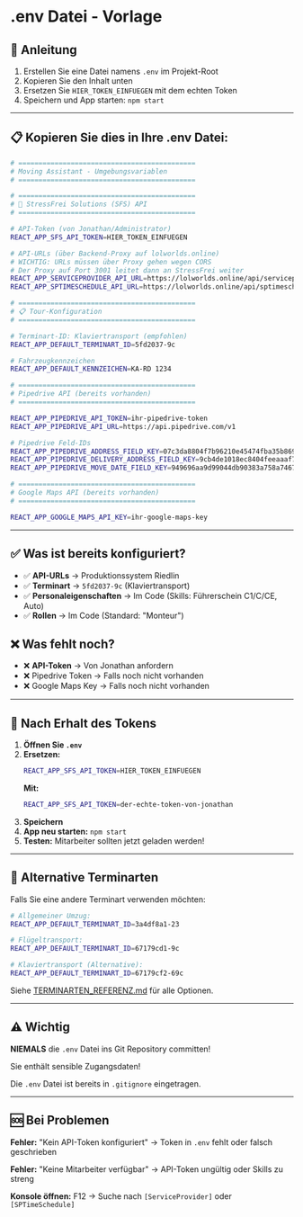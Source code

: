 # .env Datei - Vorlage

## 📝 Anleitung

1. Erstellen Sie eine Datei namens `.env` im Projekt-Root
2. Kopieren Sie den Inhalt unten
3. Ersetzen Sie `HIER_TOKEN_EINFUEGEN` mit dem echten Token
4. Speichern und App starten: `npm start`

---

## 📋 Kopieren Sie dies in Ihre .env Datei:

```bash
# ============================================
# Moving Assistant - Umgebungsvariablen
# ============================================

# ============================================
# 🔑 StressFrei Solutions (SFS) API
# ============================================

# API-Token (von Jonathan/Administrator)
REACT_APP_SFS_API_TOKEN=HIER_TOKEN_EINFUEGEN

# API-URLs (über Backend-Proxy auf lolworlds.online)
# WICHTIG: URLs müssen über Proxy gehen wegen CORS
# Der Proxy auf Port 3001 leitet dann an StressFrei weiter
REACT_APP_SERVICEPROVIDER_API_URL=https://lolworlds.online/api/serviceprovider/getServiceprovider
REACT_APP_SPTIMESCHEDULE_API_URL=https://lolworlds.online/api/sptimeschedule/saveSptimeschedule

# ============================================
# 📋 Tour-Konfiguration
# ============================================

# Terminart-ID: Klaviertransport (empfohlen)
REACT_APP_DEFAULT_TERMINART_ID=5fd2037-9c

# Fahrzeugkennzeichen
REACT_APP_DEFAULT_KENNZEICHEN=KA-RD 1234

# ============================================
# Pipedrive API (bereits vorhanden)
# ============================================

REACT_APP_PIPEDRIVE_API_TOKEN=ihr-pipedrive-token
REACT_APP_PIPEDRIVE_API_URL=https://api.pipedrive.com/v1

# Pipedrive Feld-IDs
REACT_APP_PIPEDRIVE_ADDRESS_FIELD_KEY=07c3da8804f7b96210e45474fba35b8691211ddd
REACT_APP_PIPEDRIVE_DELIVERY_ADDRESS_FIELD_KEY=9cb4de1018ec8404feeaaaf7ee9b293c78c44281
REACT_APP_PIPEDRIVE_MOVE_DATE_FIELD_KEY=949696aa9d99044db90383a758a74675587ed893

# ============================================
# Google Maps API (bereits vorhanden)
# ============================================

REACT_APP_GOOGLE_MAPS_API_KEY=ihr-google-maps-key
```

---

## ✅ Was ist bereits konfiguriert?

- ✅ **API-URLs** → Produktionssystem Riedlin
- ✅ **Terminart** → `5fd2037-9c` (Klaviertransport)
- ✅ **Personaleigenschaften** → Im Code (Skills: Führerschein C1/C/CE, Auto)
- ✅ **Rollen** → Im Code (Standard: "Monteur")

## ❌ Was fehlt noch?

- ❌ **API-Token** → Von Jonathan anfordern
- ❌ Pipedrive Token → Falls noch nicht vorhanden
- ❌ Google Maps Key → Falls noch nicht vorhanden

---

## 🎯 Nach Erhalt des Tokens

1. **Öffnen Sie `.env`**
2. **Ersetzen:**
   ```bash
   REACT_APP_SFS_API_TOKEN=HIER_TOKEN_EINFUEGEN
   ```
   **Mit:**
   ```bash
   REACT_APP_SFS_API_TOKEN=der-echte-token-von-jonathan
   ```
3. **Speichern**
4. **App neu starten:** `npm start`
5. **Testen:** Mitarbeiter sollten jetzt geladen werden!

---

## 🔄 Alternative Terminarten

Falls Sie eine andere Terminart verwenden möchten:

```bash
# Allgemeiner Umzug:
REACT_APP_DEFAULT_TERMINART_ID=3a4df8a1-23

# Flügeltransport:
REACT_APP_DEFAULT_TERMINART_ID=67179cd1-9c

# Klaviertransport (Alternative):
REACT_APP_DEFAULT_TERMINART_ID=67179cf2-69c
```

Siehe [TERMINARTEN_REFERENZ.md](./TERMINARTEN_REFERENZ.md) für alle Optionen.

---

## ⚠️ Wichtig

**NIEMALS** die `.env` Datei ins Git Repository committen!

Sie enthält sensible Zugangsdaten!

Die `.env` Datei ist bereits in `.gitignore` eingetragen.

---

## 🆘 Bei Problemen

**Fehler:** "Kein API-Token konfiguriert"
→ Token in `.env` fehlt oder falsch geschrieben

**Fehler:** "Keine Mitarbeiter verfügbar"
→ API-Token ungültig oder Skills zu streng

**Konsole öffnen:** F12 → Suche nach `[ServiceProvider]` oder `[SPTimeSchedule]`

